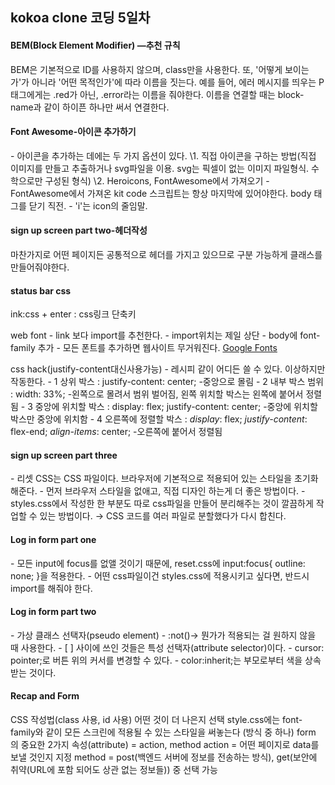 ## kokoa clone 코딩 5일차



#### BEM(Block Element Modifier) —추천 규칙

BEM은 기본적으로 ID를 사용하지 않으며, class만을 사용한다. 또, '어떻게 보이는가'가 아니라 '어떤 목적인가'에 따라 이름을 짓는다. 예를 들어, 에러 메시지를 띄우는 P 태그에게는 .red가 아닌, .error라는 이름을 줘야한다.
이름을 연결할 때는 block-name과 같이 하이픈 하나만 써서 연결한다.



#### Font Awesome-아이콘 추가하기

\- 아이콘을 추가하는 데에는 두 가지 옵션이 있다.
\1. 직접 아이콘을 구하는 방법(직접 이미지를 만들고 추출하거나 svg파일을 이용. svg는 픽셀이 없는 이미지 파일형식. 수학으로만 구성된 형식)
\2. Heroicons, FontAwesome에서 가져오기
\- FontAwesome에서 가져온 kit code 스크립트는 항상 마지막에 있어야한다. body 태그를 닫기 직전.
\- 'i'는 icon의 줄임말.



#### sign up screen part two-헤더작성

마찬가지로 어떤 페이지든 공통적으로 헤더를 가지고 있으므로 구분 가능하게 클래스를 만들어줘야한다.



#### status bar css

ink:css + enter : css링크 단축키

web font
\- link 보다 import를 추천한다.
\- import위치는 제일 상단
\- body에 font-family 추가
\- 모든 폰트를 추가하면 웹사이트 무거워진다.
[Google Fonts](https://fonts.google.com/)

css hack(justify-content대신사용가능)
\- 레시피 같이 어디든 쓸 수 있다. 이상하지만 작동한다.
\- 1 상위 박스 : justify-content: center; -중앙으로 몰림
\- 2 내부 박스 범위 : width: 33%; -왼쪽으로 몰려서 범위 벌어짐, 왼쪽 위치할 박스는 왼쪽에 붙어서 정렬됨
\- 3 중앙에 위치할 박스 : display: flex; justify-content: center; -중앙에 위치할 박스만 중앙에 위치함
\- 4 오른쪽에 정렬할 박스 : *display*: flex; *justify-content*: flex-end; *align-items*: center; -오른쪽에 붙어서 정렬됨



#### sign up screen part three

\- 리셋 CSS는 CSS 파일이다. 브라우저에 기본적으로 적용되어 있는 스타일을 초기화 해준다.
\- 먼저 브라우저 스타일을 없애고, 직접 디자인 하는게 더 좋은 방법이다.
\- styles.css에서 작성한 한 부분도 따로 css파일을 만들어 분리해주는 것이 깔끔하게 작업할 수 있는 방법이다. → CSS 코드를 여러 파일로 분할했다가 다시 합친다.



#### Log in form part one

\- 모든 input에 focus를 없앨 것이기 때문에, reset.css에 input:focus{ outline: none; }을 적용한다.
\- 어떤 css파일이건 styles.css에 적용시키고 싶다면, 반드시 import를 해줘야 한다.



#### Log in form part two

\- 가상 클래스 선택자(pseudo element)
\- :not()→ 뭔가가 적용되는 걸 원하지 않을 때 사용한다.
\- [ ] 사이에 쓰인 것들은 특성 선택자(attribute selector)이다.
\- cursor: pointer;로 버튼 위의 커서를 변경할 수 있다.
\- color:inherit;는 부모로부터 색을 상속받는 것이다.



#### Recap and Form

CSS 작성법(class 사용, id 사용) 어떤 것이 더 나은지 선택
style.css에는 font-family와 같이 모든 스크린에 적용될 수 있는 스타일을 써놓는다 (방식 중 하나)
form 의 중요한 2가지 속성(attribute) = action, method
action = 어떤 페이지로 data를 보낼 것인지 지정
method = post(백엔드 서버에 정보를 전송하는 방식), get(보안에 취약(URL에 포함 되어도 상관 없는 정보들)) 중 선택 가능